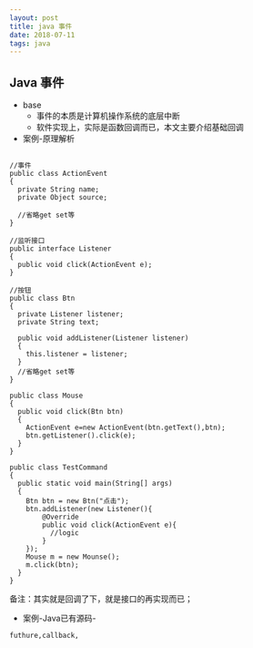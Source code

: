 ```yaml
---
layout: post
title: java 事件
date: 2018-07-11
tags: java
---
```


## Java  事件
- base
  - 事件的本质是计算机操作系统的底层中断
  - 软件实现上，实际是函数回调而已，本文主要介绍基础回调
- 案例-原理解析

<!-- more -->

```

//事件
public class ActionEvent
{
  private String name;
  private Object source;

  //省略get set等
}

//监听接口
public interface Listener
{
  public void click(ActionEvent e);
}

//按钮
public class Btn
{
  private Listener listener;
  private String text;

  public void addListener(Listener listener)
  {
    this.listener = listener;
  }
  //省略get set等
}

public class Mouse
{
  public void click(Btn btn)
  {
    ActionEvent e=new ActionEvent(btn.getText(),btn);
    btn.getListener().click(e);
  }
}

public class TestCommand
{
  public static void main(String[] args)
  {
    Btn btn = new Btn("点击");
    btn.addListener(new Listener(){
        @Override
        public void click(ActionEvent e){
          //logic
        }
    });
    Mouse m = new Mounse();
    m.click(btn);
  }
}

```
备注：其实就是回调了下，就是接口的再实现而已；

- 案例-Java已有源码-


```
futhure,callback,

```
